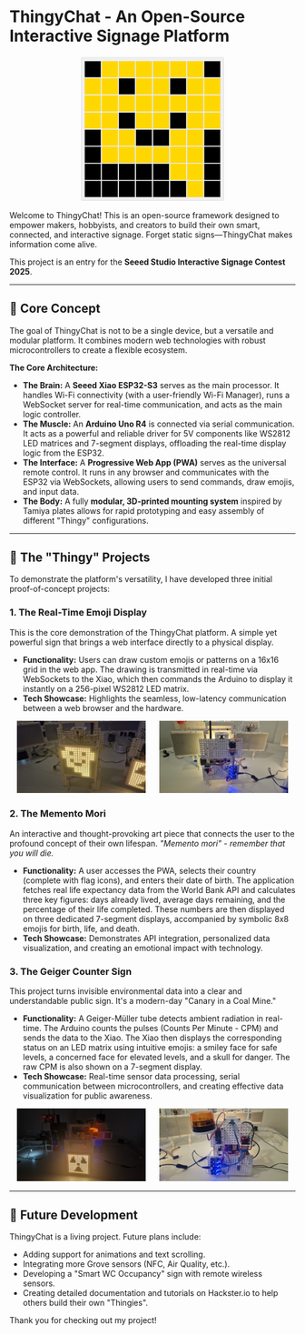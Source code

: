 # ThingyChat - An Open-Source Interactive Signage Platform

<p align="center">
  <img src="image/logo.png" alt="ThingyChat Logo" width="50%">
</p>

Welcome to ThingyChat! This is an open-source framework designed to empower makers, hobbyists, and creators to build their own smart, connected, and interactive signage. Forget static signs—ThingyChat makes information come alive.

This project is an entry for the **Seeed Studio Interactive Signage Contest 2025**.

---

## 🌟 Core Concept

The goal of ThingyChat is not to be a single device, but a versatile and modular platform. It combines modern web technologies with robust microcontrollers to create a flexible ecosystem.

**The Core Architecture:**
*   **The Brain:** A **Seeed Xiao ESP32-S3** serves as the main processor. It handles Wi-Fi connectivity (with a user-friendly Wi-Fi Manager), runs a WebSocket server for real-time communication, and acts as the main logic controller.
*   **The Muscle:** An **Arduino Uno R4** is connected via serial communication. It acts as a powerful and reliable driver for 5V components like WS2812 LED matrices and 7-segment displays, offloading the real-time display logic from the ESP32.
*   **The Interface:** A **Progressive Web App (PWA)** serves as the universal remote control. It runs in any browser and communicates with the ESP32 via WebSockets, allowing users to send commands, draw emojis, and input data.
*   **The Body:** A fully **modular, 3D-printed mounting system** inspired by Tamiya plates allows for rapid prototyping and easy assembly of different "Thingy" configurations.

---

## 🚀 The "Thingy" Projects

To demonstrate the platform's versatility, I have developed three initial proof-of-concept projects:

### 1. The Real-Time Emoji Display

This is the core demonstration of the ThingyChat platform. A simple yet powerful sign that brings a web interface directly to a physical display.

*   **Functionality:** Users can draw custom emojis or patterns on a 16x16 grid in the web app. The drawing is transmitted in real-time via WebSockets to the Xiao, which then commands the Arduino to display it instantly on a 256-pixel WS2812 LED matrix.
*   **Tech Showcase:** Highlights the seamless, low-latency communication between a web browser and the hardware.

<p align="center">
  <img src="image/emoji_display_01.jpg" alt="Emoji Display Project Photo 1" width="45%">
  &nbsp;&nbsp;&nbsp;&nbsp;
  <img src="image/emoji_display_02.jpg" alt="Emoji Display Project Photo 2" width="45%">
</p>

### 2. The Memento Mori

An interactive and thought-provoking art piece that connects the user to the profound concept of their own lifespan. *"Memento mori" - remember that you will die.*

*   **Functionality:** A user accesses the PWA, selects their country (complete with flag icons), and enters their date of birth. The application fetches real life expectancy data from the World Bank API and calculates three key figures: days already lived, average days remaining, and the percentage of their life completed. These numbers are then displayed on three dedicated 7-segment displays, accompanied by symbolic 8x8 emojis for birth, life, and death.
*   **Tech Showcase:** Demonstrates API integration, personalized data visualization, and creating an emotional impact with technology.

### 3. The Geiger Counter Sign

This project turns invisible environmental data into a clear and understandable public sign. It's a modern-day "Canary in a Coal Mine."

*   **Functionality:** A Geiger-Müller tube detects ambient radiation in real-time. The Arduino counts the pulses (Counts Per Minute - CPM) and sends the data to the Xiao. The Xiao then displays the corresponding status on an LED matrix using intuitive emojis: a smiley face for safe levels, a concerned face for elevated levels, and a skull for danger. The raw CPM is also shown on a 7-segment display.
*   **Tech Showcase:** Real-time sensor data processing, serial communication between microcontrollers, and creating effective data visualization for public awareness.

<p align="center">
  <img src="image/geiger_counter_01.jpg" alt="Geiger Counter Project Photo 1" width="45%">
  &nbsp;&nbsp;&nbsp;&nbsp;
  <img src="image/geiger_counter_02.jpg" alt="Geiger Counter Project Photo 2" width="45%">
</p>

---

## 🔧 Future Development

ThingyChat is a living project. Future plans include:
*   Adding support for animations and text scrolling.
*   Integrating more Grove sensors (NFC, Air Quality, etc.).
*   Developing a "Smart WC Occupancy" sign with remote wireless sensors.
*   Creating detailed documentation and tutorials on Hackster.io to help others build their own "Thingies".

Thank you for checking out my project!